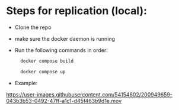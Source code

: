 
# Steps for replication (local):
- Clone the repo
- make sure the docker daemon is running
- Run the following commands in order:
  ```bash
    docker compose build
  ```

  ```bash
    docker compose up
  ```
 - Example:
 

https://user-images.githubusercontent.com/54154602/200949659-043b3b53-0492-47ff-a1c1-d45f463b9d1e.mov


  
<br>

